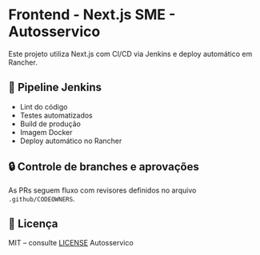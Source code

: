# Frontend - Next.js SME - Autosservico

Este projeto utiliza Next.js com CI/CD via Jenkins e deploy automático em Rancher.

## 🧪 Pipeline Jenkins

- Lint do código
- Testes automatizados
- Build de produção
- Imagem Docker
- Deploy automático no Rancher

## 🔒 Controle de branches e aprovações

As PRs seguem fluxo com revisores definidos no arquivo `.github/CODEOWNERS`.

## 📝 Licença

MIT – consulte [LICENSE](./LICENSE)
Autosservico
